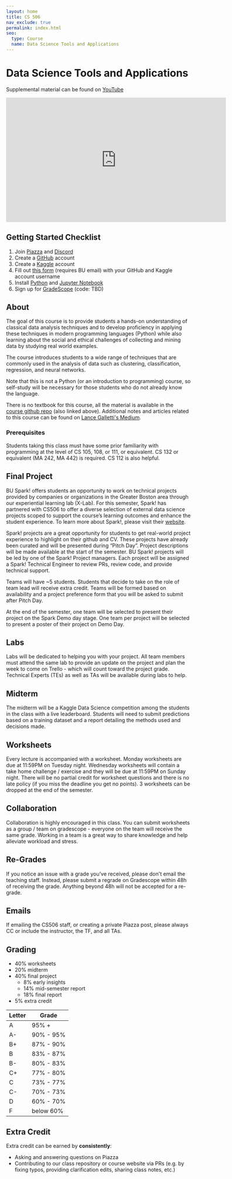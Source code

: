 ```yaml
---
layout: home
title: CS 506
nav_exclude: true
permalink: index.html
seo:
  type: Course
  name: Data Science Tools and Applications
---
```


# Data Science Tools and Applications

Supplemental material can be found on [YouTube](https://youtube.com/@howithinkabout?feature=shared)

<iframe width="600" height="340" src="https://www.youtube.com/embed/smLdMzVlmyU?si=1YV8CSIx92LVLfTt" title="YouTube video player" frameborder="0" allow="accelerometer; autoplay; clipboard-write; encrypted-media; gyroscope; picture-in-picture; web-share" referrerpolicy="strict-origin-when-cross-origin" allowfullscreen></iframe>

## Getting Started Checklist

1. Join [Piazza]() and [Discord]()
2. Create a [GitHub](https://github.com/) account
3. Create a [Kaggle](https://www.kaggle.com/) account
4. Fill out [this form]() (requires BU email) with your GitHub and Kaggle account username
5. Install [Python](https://www.python.org/about/gettingstarted/) and [Jupyter Notebook](https://jupyter.org/install)
6. Sign up for [GradeScope]() (code: TBD)

## About

The goal of this course is to provide students a hands-on understanding of classical data analysis techniques and to develop proficiency in applying these techniques in modern programming languages (Python) while also learning about the social and ethical challenges of collecting and mining data by studying real world examples.

The course introduces students to a wide range of techniques that are commonly used in the analysis of data such as clustering, classification, regression, and neural networks.

Note that this is not a Python (or an introduction to programming) course, so self-study will be necessary for those students who do not already know the language.

There is no textbook for this course, all the material is available in the [course github repo](https://github.com/gallettilance/Data-Science-Fundamentals) (also linked above). Additional notes and articles related to this course can be found on [Lance Galletti's Medium](https://medium.com/@gallettilance/list/data-science-notes-6f89a235c9bf).

### Prerequisites

Students taking this class must have some prior familiarity with programming at the level of CS 105, 108, or 111, or equivalent. CS 132 or equivalent (MA 242, MA 442) is required. CS 112 is also helpful.

## Final Project

BU Spark! offers students an opportunity to work on technical projects provided by companies or organizations in the Greater Boston area through our experiential learning lab (X-Lab). For this semester, Spark! has partnered with CS506 to offer a diverse selection of external data science projects scoped to support the course’s learning outcomes and enhance the student experience. To learn more about Spark!, please visit their [website](https://www.bu.edu/spark/).

Spark! projects are a great opportunity for students to get real-world project experience to highlight on their github and CV. These projects have already been curated and will be presented during “Pitch Day”. Project descriptions will be made available at the start of the semester. BU Spark! projects will be led by one of the Spark! Project managers. Each project will be assigned a Spark! Technical Engineer to review PRs, review code, and provide technical support.

Teams will have ~5 students. Students that decide to take on the role of team lead will receive extra credit. Teams will be formed based on availability and a project preference form that you will be asked to submit after Pitch Day.

At the end of the semester, one team will be selected to present their project on the Spark Demo day stage. One team per project will be selected to present a poster of their project on Demo Day.

## Labs

Labs will be dedicated to helping you with your project. All team members must attend the same lab to provide an update on the project and plan the week to come on Trello - which will count toward the project grade. Technical Experts (TEs) as well as TAs will be available during labs to help.

## Midterm

The midterm will be a Kaggle Data Science competition among the students in the class with a live leaderboard. Students will need to submit predictions based on a training dataset and a report detailing the methods used and decisions made.

## Worksheets

Every lecture is accompanied with a worksheet. Monday worksheets are due at 11:59PM on Tuesday night. Wednesday worksheets will contain a take home challenge / exercise and they will be due at 11:59PM on Sunday night. There will be no partial credit for worksheet questions and there is no late policy (if you miss the deadline you get no points). 3 worksheets can be dropped at the end of the semester.

## Collaboration

Collaboration is highly encouraged in this class. You can submit worksheets as a group / team on gradescope - everyone on the team will receive the same grade. Working in a team is a great way to share knowledge and help alleviate workload and stress.

## Re-Grades

If you notice an issue with a grade you’ve received, please don't email the teaching staff. Instead, please submit a regrade on Gradescope within 48h of receiving the grade. Anything beyond 48h will not be accepted for a re-grade.

## Emails

If emailing the CS506 staff, or creating a private Piazza post, please always CC or include the instructor, the TF, and all TAs.

## Grading

- 40% worksheets
- 20% midterm
- 40% final project
  - 8% early insights
  - 14% mid-semester report
  - 18% final report
- 5% extra credit

| Letter | Grade  |
|----|------------|
| A  |  95% +     |
| A- |  90% - 95% |
| B+ |  87% - 90% |
| B  |  83% - 87% |
| B- |  80% - 83% |
| C+ |  77% - 80% |
| C  |  73% - 77% |
| C- |  70% - 73% |
| D  |  60% - 70% |
| F  |  below 60% |

## Extra Credit

Extra credit can be earned by **consistently**:

- Asking and answering questions on Piazza
- Contributing to our class repository or course website via PRs (e.g. by fixing typos, providing clarification edits, sharing class notes, etc.)

